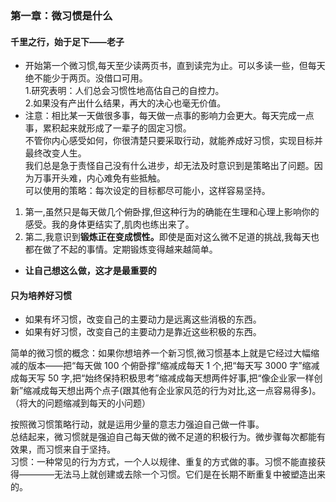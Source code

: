 
### 第一章：微习惯是什么 ###
#### 千里之行，始于足下——老子<br> ####
* 开始第一个微习惯,每天至少读两页书，直到读完为止。可以多读一些，但每天绝不能少于两页。没借口可用。<br>
 1.研究表明：人们总会习惯性地高估自己的自控力。<br>
 2.如果没有产出什么结果，再大的决心也毫无价值。<br>
* 注意：相比某一天做很多事，每天做一点事的影响力会更大。每天完成一点事，累积起来就形成了一辈子的固定习惯。<br>
不管你内心感受如何，你很清楚只要采取行动，就能养成好习惯，实现目标并最终改变人生。<br>
我们总是急于责怪自己没有什么进步，却无法及时意识到是策略出了问题。因为万事开头难，内心难免有些抵触。<br>
可以使用的策略：每次设定的目标都尽可能小，这样容易坚持。<br>

<ol>
<li>第一,虽然只是每天做几个俯卧撑,但这种行为的确能在生理和心理上影响你的感受。我的身体更结实了,肌肉也练出来了。</li>
<li>第二,我意识到<strong>锻炼正在变成惯性。</strong>即使是面对这么微不足道的挑战,我每天也都在做了不起的事情。定期锻炼变得越来越简单。</li>
</ol>

* <strong>让自己想这么做，这才是最重要的</strong>

#### 只为培养好习惯 ####
* 如果有坏习惯，改变自己的主要动力是远离这些消极的东西。
* 如果有好习惯，改变自己的主要动力是靠近这些积极的东西。

简单的微习惯的概念：如果你想培养一个新习惯,微习惯基本上就是它经过大幅缩减的版本——把“每天做 100 个俯卧撑”缩减成每天 1 个,把“每天写 3000 字”缩减成每天写 50 字,把“始终保持积极思考”缩减成每天想两件好事,把“像企业家一样创新”缩减成每天想出两个点子(跟其他有企业家风范的行为对比,这一点容易得多)。（将大的问题缩减到每天的小问题）

按照微习惯策略行动，就是运用少量的意志力强迫自己做一件事。<br>
总结起来，微习惯就是强迫自己每天做的微不足道的积极行为。微步骤每次都能有效果，而习惯来自于坚持。<br>
习惯：一种常见的行为方式，一个人以规律、重复的方式做的事。习惯不能直接获得————无法马上就创建或去除一个习惯。它们是在长期不断重复中被塑造出来的。

